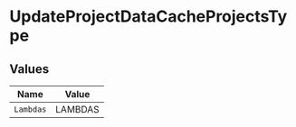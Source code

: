 # UpdateProjectDataCacheProjectsType


## Values

| Name      | Value     |
| --------- | --------- |
| `Lambdas` | LAMBDAS   |